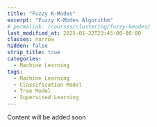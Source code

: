 ```yaml
---
title: "Fuzzy K-Modes"
excerpt: "Fuzzy K-Modes Algorithm"
# permalink: /courses/clustering/fuzzy-kmodes/
last_modified_at: 2025-01-22T23:45:00-00:00
classes: narrow
hidden: false
strip_title: true
categories:
  - Machine Learning
tags: 
  - Machine Learning
  - Classification Model
  - Tree Model
  - Supervised Learning
---
```

Content will be added soon